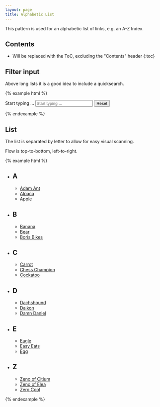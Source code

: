 ```yaml
---
layout: page
title: Alphabetic List
---
```




This pattern is used for an alphabetic list of links, e.g. an A-Z Index.

## Contents

* Will be replaced with the ToC, excluding the "Contents" header
{:toc}

## Filter input

Above long lists it is a good idea to include a quicksearch.

{% example html %}
<div class="row">
  <div class="col-md-6">
    <form>
      <div class="cr-input-group cr-filter-input">
        <label for="filter-input" id="filter-label">Start typing ...</label>
        <input type="search" class="cr-input-group__input cr-filter-input__input" id="filter-input" placeholder="Start typing ..." aria-describedby="filter-label" autocomplete="off" autocorrect="off">
        <span class="cr-input-group__button cr-filter-input__button">
          <button type="reset" class="btn btn-default btn-reset" aria-label="Reset filter">
            <span class="sr-only">Reset</span>
            <span class="cr-input-group__icon" aria-hidden="true"></span>
          </button>
        </span>
      </div>
    </form>
  </div>
</div>
{% endexample %}

## List

The list is separated by letter to allow for easy visual scanning.

Flow is top-to-bottom, left-to-right.

{% example html %}
<ul class="cr-index">
    <li class="cr-index__category">
        <h2 class="cr-index__category-label">A</h2>
        <ul class="cr-index__list">
            <li class="cr-index__list-item"><a href="#">Adam Ant</a></li>
            <li class="cr-index__list-item"><a href="#">Alpaca</a></li>
            <li class="cr-index__list-item"><a href="#">Apple</a></li>
        </ul>
    </li>
    <li class="cr-index__category">
        <h2 class="cr-index__category-label">B</h2>
        <ul class="cr-index__list">
            <li class="cr-index__list-item"><a href="#">Banana</a></li>
            <li class="cr-index__list-item"><a href="#">Bear</a></li>  
            <li class="cr-index__list-item"><a href="#">Boris Bikes</a></li>
        </ul>
    </li>
    <li class="cr-index__category">
        <h2 class="cr-index__category-label">C</h2>
        <ul class="cr-index__list">
            <li class="cr-index__list-item"><a href="#">Carrot</a></li>
            <li class="cr-index__list-item"><a href="#">Chess Champion</a></li>
            <li class="cr-index__list-item"><a href="#">Cockatoo</a></li>  
        </ul>
    </li>
    <li class="cr-index__category">
        <h2 class="cr-index__category-label">D</h2>
        <ul class="cr-index__list">
            <li class="cr-index__list-item"><a href="#">Dachshound</a></li>  
            <li class="cr-index__list-item"><a href="#">Daikon</a></li>
            <li class="cr-index__list-item"><a href="#">Damn Daniel</a></li>
        </ul>
    </li>
    <li class="cr-index__category">
        <h2 class="cr-index__category-label">E</h2>
        <ul class="cr-index__list">
            <li class="cr-index__list-item"><a href="#">Eagle</a></li>  
            <li class="cr-index__list-item"><a href="#">Easy Eats</a></li>
            <li class="cr-index__list-item"><a href="#">Egg</a></li>
        </ul>
    </li>
    <li class="cr-index__category">
        <h2 class="cr-index__category-label">Z</h2>
        <ul class="cr-index__list">
            <li class="cr-index__list-item"><a href="#">Zeno of Citium</a></li>  
            <li class="cr-index__list-item"><a href="#">Zeno of Elea</a></li>
            <li class="cr-index__list-item"><a href="#">Zero Cool</a></li>
        </ul>
    </li>
</ul>
{% endexample %}
